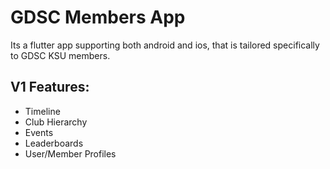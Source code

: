 # GDSC Members App

Its a flutter app supporting both android and ios, that is tailored specifically to GDSC KSU members.


## V1 Features:


- Timeline
- Club Hierarchy
- Events
- Leaderboards
- User/Member Profiles
